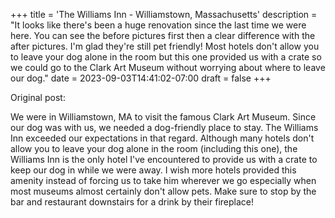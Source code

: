 +++
title = 'The Williams Inn - Williamstown, Massachusetts'
description = "It looks like there's been a huge renovation since the last time we were here. You can see the before pictures first then a clear difference with the after pictures. I'm glad they're still pet friendly! Most hotels don't allow you to leave your dog alone in the room but this one provided us with a crate so we could go to the Clark Art Museum without worrying about where to leave our dog."
date = 2023-09-03T14:41:02-07:00
draft = false
+++

Original post:

We were in Williamstown, MA to visit the famous Clark Art Museum. Since our dog was with us, we needed a dog-friendly place to stay. The Williams Inn exceeded our expectations in that regard. Although many hotels don't allow you to leave your dog alone in the room (including this one), the Williams Inn is the only hotel I've encountered to provide us with a crate to keep our dog in while we were away. I wish more hotels provided this amenity instead of forcing us to take him wherever we go especially when most museums almost certainly don't allow pets. Make sure to stop by the bar and restaurant downstairs for a drink by their fireplace!